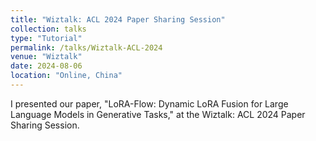 ```yaml
---
title: "Wiztalk: ACL 2024 Paper Sharing Session"
collection: talks
type: "Tutorial"
permalink: /talks/Wiztalk-ACL-2024
venue: "Wiztalk"
date: 2024-08-06
location: "Online, China"
---
```


I presented our paper, "LoRA-Flow: Dynamic LoRA Fusion for Large Language Models in Generative Tasks," at the Wiztalk: ACL 2024 Paper Sharing Session.
